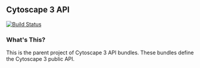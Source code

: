 ## Cytoscape 3 API

[![Build Status](https://travis-ci.org/keiono/cytoscape-api.svg)](https://travis-ci.org/keiono/cytoscape-api)


### What's This?
This is the parent project of Cytoscape 3 API bundles.  These bundles define the Cytoscape 3 public API.


